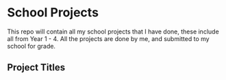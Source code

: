 # School Projects

This repo will contain all my school projects that I have done, these include all from Year 1 - 4. All the projects are done by me, and submitted to my school for grade.

## Project Titles
